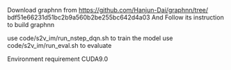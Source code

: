 Download graphnn from https://github.com/Hanjun-Dai/graphnn/tree/ bdf51e66231d51bc2b9a560b2be255bc642d4a03
And Follow its instruction to build graphnn


use code/s2v_im/run_nstep_dqn.sh to train the model
use code/s2v_im/run_eval.sh to evaluate

Environment requirement CUDA9.0

